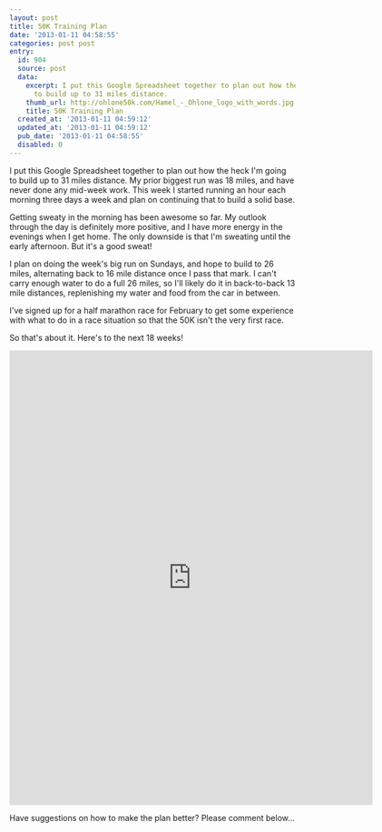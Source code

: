 ```yaml
---
layout: post
title: 50K Training Plan
date: '2013-01-11 04:58:55'
categories: post post
entry:
  id: 904
  source: post
  data:
    excerpt: I put this Google Spreadsheet together to plan out how the heck I'm going
      to build up to 31 miles distance.
    thumb_url: http://ohlone50k.com/Hamel_-_Ohlone_logo_with_words.jpg
    title: 50K Training Plan
  created_at: '2013-01-11 04:59:12'
  updated_at: '2013-01-11 04:59:12'
  pub_date: '2013-01-11 04:58:55'
  disabled: 0
---
```

I put this Google Spreadsheet together to plan out how the heck I'm going to build up to 31 miles distance.  My prior biggest run was 18 miles, and have never done any mid-week work.  This week I started running an hour each morning three days a week and plan on continuing that to build a solid base.  

Getting sweaty in the morning has been awesome so far.  My outlook through the day is definitely more positive, and I have more energy in the evenings when I get home.  The only downside is that I'm sweating until the early afternoon.  But it's a good sweat!

I plan on doing the week's big run on Sundays, and hope to build to 26 miles, alternating back to 16 mile distance once I pass that mark.  I can't carry enough water to do a full 26 miles, so I'll likely do it in back-to-back 13 mile distances, replenishing my water and food from the car in between.

I've signed up for a half marathon race for February to get some experience with what to do in a race situation so that the 50K isn't the very first race.

So that's about it.  Here's to the next 18 weeks!

<iframe width='640' height='800' frameborder='0' src='https://docs.google.com/spreadsheet/pub?key=0Av7-a2OfybnddENwQ1ljVnAwdTUwWDQySE9SNGs5RXc&single=true&gid=0&output=html&widget=true'></iframe>

Have suggestions on how to make the plan better?  Please comment below...

